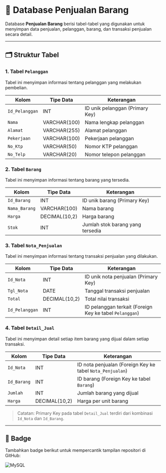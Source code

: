 # 🧾 Database Penjualan Barang

Database **Penjualan Barang** berisi tabel-tabel yang digunakan untuk menyimpan data penjualan, pelanggan, barang, dan transaksi penjualan secara detail. 

---

## 🗂 Struktur Tabel

### 1. Tabel `Pelanggan`
Tabel ini menyimpan informasi tentang pelanggan yang melakukan pembelian.

| Kolom         | Tipe Data     | Keterangan                   |
|---------------|---------------|------------------------------|
| `Id_Pelanggan`| INT           | ID unik pelanggan (Primary Key) |
| `Nama`        | VARCHAR(100)  | Nama lengkap pelanggan       |
| `Alamat`      | VARCHAR(255)  | Alamat pelanggan             |
| `Pekerjaan`   | VARCHAR(100)  | Pekerjaan pelanggan          |
| `No_Ktp`      | VARCHAR(50)   | Nomor KTP pelanggan          |
| `No_Telp`     | VARCHAR(20)   | Nomor telepon pelanggan      |

### 2. Tabel `Barang`
Tabel ini menyimpan informasi tentang barang yang tersedia.

| Kolom         | Tipe Data     | Keterangan                   |
|---------------|---------------|------------------------------|
| `Id_Barang`   | INT           | ID unik barang (Primary Key) |
| `Nama_Barang` | VARCHAR(100)  | Nama barang                  |
| `Harga`       | DECIMAL(10,2) | Harga barang                 |
| `Stok`        | INT           | Jumlah stok barang yang tersedia |

### 3. Tabel `Nota_Penjualan`
Tabel ini menyimpan informasi tentang transaksi penjualan yang dilakukan.

| Kolom         | Tipe Data     | Keterangan                   |
|---------------|---------------|------------------------------|
| `Id_Nota`     | INT           | ID unik nota penjualan (Primary Key) |
| `Tgl_Nota`    | DATE          | Tanggal transaksi penjualan  |
| `Total`       | DECIMAL(10,2) | Total nilai transaksi        |
| `Id_Pelanggan`| INT           | ID pelanggan terkait (Foreign Key ke tabel `Pelanggan`) |

### 4. Tabel `Detail_Jual`
Tabel ini menyimpan detail setiap item barang yang dijual dalam setiap transaksi.

| Kolom         | Tipe Data     | Keterangan                   |
|---------------|---------------|------------------------------|
| `Id_Nota`     | INT           | ID nota penjualan (Foreign Key ke tabel `Nota_Penjualan`) |
| `Id_Barang`   | INT           | ID barang (Foreign Key ke tabel `Barang`) |
| `Jumlah`      | INT           | Jumlah barang yang dijual    |
| `Harga`       | DECIMAL(10,2) | Harga per unit barang        |

> Catatan: Primary Key pada tabel `Detail_Jual` terdiri dari kombinasi `Id_Nota` dan `Id_Barang`.

---

## 🔗 Badge

Tambahkan badge berikut untuk mempercantik tampilan repositori di GitHub:

![MySQL](https://img.shields.io/badge/Database-MySQL-blue)

